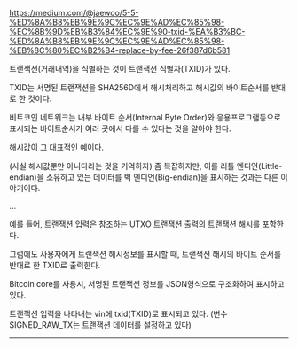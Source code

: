<https://medium.com/@jaewoo/5-5-%ED%8A%B8%EB%9E%9C%EC%9E%AD%EC%85%98-%EC%8B%9D%EB%B3%84%EC%9E%90-txid-%EA%B3%BC-%ED%8A%B8%EB%9E%9C%EC%9E%AD%EC%85%98-%EB%8C%80%EC%B2%B4-replace-by-fee-26f387d6b581>

트랜잭션(거래내역)을 식별하는 것이 트랜잭션 식별자(TXID)가 있다.

TXID는 서명된 트랜잭션을 SHA256D에서 해시처리하고 해시값의 바이트순서를 반대로 한 것이다.

비트코인 네트워크는 내부 바이트 순서(Internal Byte Order)와 응용프로그램등으로 표시되는 바이트순서가 여러 곳에서 다를 수 있다는 것을 알아야 한다.

해시값이 그 대표적인 예이다.

(사실 해시값뿐만 아니다라는 것을 기억하자) 좀 복잡하지만, 이를 리틀 엔디언(Little-endian)을 소유하고 있는 데이터를 빅 엔디언(Big-endian)을 표시하는 것과는 다른 이야기이다.

...

예를 들어, 트랜잭션 입력은 참조하는 UTXO 트랜잭션 출력의 트랜잭션 해시를 포함한다.

그럼에도 사용자에게 트랜잭션 해시정보를 표시할 때, 트랜잭션 해시의 바이트 순서를 반대로 한 TXID로 출력한다.

Bitcoin core를 사용시, 서명된 트랜잭션 정보를 JSON형식으로 구조화하여 표시하고 있다.

트랜잭션 입력을 나타내는 vin에 txid(TXID)로 표시되고 있다. (변수 SIGNED_RAW_TX는 트랜잭션 데이터를 설정하고 있다)

---